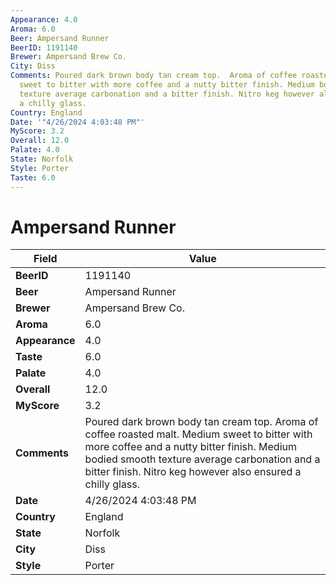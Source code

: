 ```yaml
---
Appearance: 4.0
Aroma: 6.0
Beer: Ampersand Runner
BeerID: 1191140
Brewer: Ampersand Brew Co.
City: Diss
Comments: Poured dark brown body tan cream top.  Aroma of coffee roasted malt. Medium
  sweet to bitter with more coffee and a nutty bitter finish. Medium bodied smooth
  texture average carbonation and a bitter finish. Nitro keg however also ensured
  a chilly glass.
Country: England
Date: '"4/26/2024 4:03:48 PM"'
MyScore: 3.2
Overall: 12.0
Palate: 4.0
State: Norfolk
Style: Porter
Taste: 6.0
---
```


# Ampersand Runner

| Field         | Value |
|---------------|-------|
| **BeerID** | 1191140 |
| **Beer** | Ampersand Runner |
| **Brewer** | Ampersand Brew Co. |
| **Aroma** | 6.0 |
| **Appearance** | 4.0 |
| **Taste** | 6.0 |
| **Palate** | 4.0 |
| **Overall** | 12.0 |
| **MyScore** | 3.2 |
| **Comments** | Poured dark brown body tan cream top.  Aroma of coffee roasted malt. Medium sweet to bitter with more coffee and a nutty bitter finish. Medium bodied smooth texture average carbonation and a bitter finish. Nitro keg however also ensured a chilly glass. |
| **Date** | 4/26/2024 4:03:48 PM |
| **Country** | England |
| **State** | Norfolk |
| **City** | Diss |
| **Style** | Porter |
